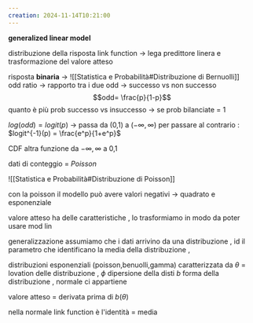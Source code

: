 ```yaml
---
creation: 2024-11-14T10:21:00
---
```

**generalized linear model**

distribuzione della risposta 
link function -> lega predittore linera e trasformazione del valore atteso 

risposta **binaria** -> ![[Statistica e Probabilità#Distribuzione di Bernuolli]]  
odd ratio -> rapporto tra i due odd -> successo vs non successo
$$odd= \frac{p}{1-p}$$
quanto è più prob successo vs insuccesso -> se prob bilanciate = 1 

$log(odd) = logit(p)$ -> passa da (0,1) a $(-\infty,\infty)$
per passare al contrario : $logit^{-1}(p) = \frac{e^p}{1+e^p}$ 

CDF altra funzione da $-\infty, \infty$ a 0,1

dati di conteggio = *Poisson* 

![[Statistica e Probabilità#Distribuzione di Poisson]]

con la poisson il modello può avere valori negativi -> quadrato e esponenziale 

valore atteso ha delle caratteristiche , lo trasformiamo in modo da poter usare mod lin

generalizzazione
assumiamo che i dati arrivino da una distribuzione , id il parametro che identificano la media della distribuzione , 

distribuzioni esponenziali (poisson,benuolli,gamma) 
caratterizzata da $\theta$ = lovation delle distribuzione , $\phi$ dipersione della disti $b$ forma della distribuzione , normale ci appartiene 

valore atteso = derivata prima di $b(\theta)$

nella normale link function è l'identità = media 